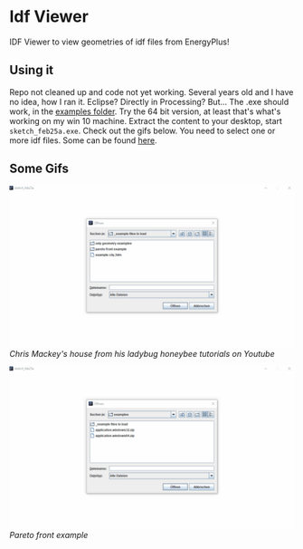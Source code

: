 # Idf Viewer
IDF Viewer to view geometries of idf files from EnergyPlus!

## Using it 
Repo not cleaned up and code not yet working. Several years old and I have no idea, how I ran it. Eclipse? Directly in Processing? But... The .exe should work, in the [examples folder](https://github.com/christophwaibel/IDF_Viewer/tree/master/examples/). Try the 64 bit version, at least that's what's working on my win 10 machine. Extract the content to your desktop, start `sketch_feb25a.exe`. Check out the gifs below. You need to select one or more idf files. Some can be found [here](https://github.com/christophwaibel/IdfViewer/tree/main/examples/_example%20files%20to%20load).

## Some Gifs

![](https://github.com/christophwaibel/IdfViewer/blob/main/IDF_Viewer_House.gif "Chris Mackey house")
*Chris Mackey's house from his ladybug honeybee tutorials on Youtube*

![](https://github.com/christophwaibel/IdfViewer/blob/main/IDF_Viewer_Pareto.gif "Pareto front example")
*Pareto front example*
